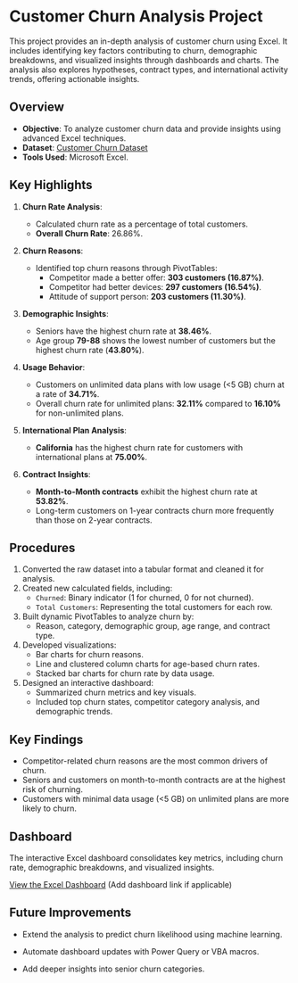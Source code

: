 # Customer Churn Analysis Project

This project provides an in-depth analysis of customer churn using Excel. It includes identifying key factors contributing to churn, demographic breakdowns, and visualized insights through dashboards and charts. The analysis also explores hypotheses, contract types, and international activity trends, offering actionable insights.

## **Overview**

- **Objective**: To analyze customer churn data and provide insights using advanced Excel techniques.
- **Dataset**: [Customer Churn Dataset](customer_data.csv) 
- **Tools Used**: Microsoft Excel.

## **Key Highlights**

1. **Churn Rate Analysis**:
   - Calculated churn rate as a percentage of total customers.
   - **Overall Churn Rate**: 26.86%.

2. **Churn Reasons**:
   - Identified top churn reasons through PivotTables:
     - Competitor made a better offer: **303 customers (16.87%)**.
     - Competitor had better devices: **297 customers (16.54%)**.
     - Attitude of support person: **203 customers (11.30%)**.

3. **Demographic Insights**:
   - Seniors have the highest churn rate at **38.46%**.
   - Age group **79-88** shows the lowest number of customers but the highest churn rate (**43.80%**).

4. **Usage Behavior**:
   - Customers on unlimited data plans with low usage (<5 GB) churn at a rate of **34.71%**.
   - Overall churn rate for unlimited plans: **32.11%** compared to **16.10%** for non-unlimited plans.

5. **International Plan Analysis**:
   - **California** has the highest churn rate for customers with international plans at **75.00%**.

6. **Contract Insights**:
   - **Month-to-Month contracts** exhibit the highest churn rate at **53.82%**.
   - Long-term customers on 1-year contracts churn more frequently than those on 2-year contracts.

## **Procedures**

1. Converted the raw dataset into a tabular format and cleaned it for analysis.
2. Created new calculated fields, including:
   - `Churned`: Binary indicator (1 for churned, 0 for not churned).
   - `Total Customers`: Representing the total customers for each row.
3. Built dynamic PivotTables to analyze churn by:
   - Reason, category, demographic group, age range, and contract type.
4. Developed visualizations:
   - Bar charts for churn reasons.
   - Line and clustered column charts for age-based churn rates.
   - Stacked bar charts for churn rate by data usage.
5. Designed an interactive dashboard:
   - Summarized churn metrics and key visuals.
   - Included top churn states, competitor category analysis, and demographic trends.

## **Key Findings**

- Competitor-related churn reasons are the most common drivers of churn.
- Seniors and customers on month-to-month contracts are at the highest risk of churning.
- Customers with minimal data usage (<5 GB) on unlimited plans are more likely to churn.

## **Dashboard**

The interactive Excel dashboard consolidates key metrics, including churn rate, demographic breakdowns, and visualized insights.  

[View the Excel Dashboard](#) (Add dashboard link if applicable)

## **Future Improvements**

- Extend the analysis to predict churn likelihood using machine learning.

- Automate dashboard updates with Power Query or VBA macros.

- Add deeper insights into senior churn categories.
